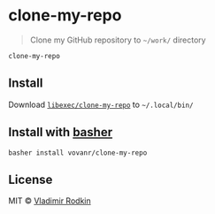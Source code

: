 # clone-my-repo

> Clone my GitHub repository to `~/work/` directory

```shell
clone-my-repo
```

## Install
Download [`libexec/clone-my-repo`](libexec/clone-my-repo) to `~/.local/bin/`

## Install with [basher](https://github.com/basherpm/basher)
```
basher install vovanr/clone-my-repo
```

## License
MIT © [Vladimir Rodkin](https://github.com/VovanR)

